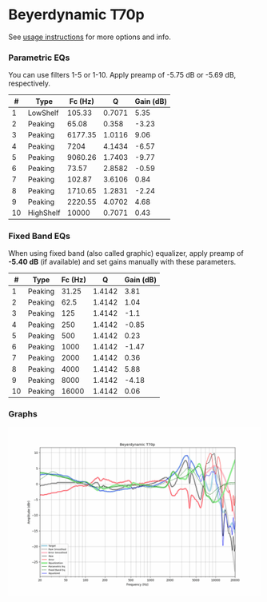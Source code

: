 # Beyerdynamic T70p
See [usage instructions](https://github.com/jaakkopasanen/AutoEq#usage) for more options and info.

### Parametric EQs
You can use filters 1-5 or 1-10. Apply preamp of -5.75 dB or -5.69 dB, respectively.

|   # | Type      |   Fc (Hz) |      Q |   Gain (dB) |
|-----|-----------|-----------|--------|-------------|
|   1 | LowShelf  |    105.33 | 0.7071 |        5.35 |
|   2 | Peaking   |     65.08 | 0.358  |       -3.23 |
|   3 | Peaking   |   6177.35 | 1.0116 |        9.06 |
|   4 | Peaking   |   7204    | 4.1434 |       -6.57 |
|   5 | Peaking   |   9060.26 | 1.7403 |       -9.77 |
|   6 | Peaking   |     73.57 | 2.8582 |       -0.59 |
|   7 | Peaking   |    102.87 | 3.6106 |        0.84 |
|   8 | Peaking   |   1710.65 | 1.2831 |       -2.24 |
|   9 | Peaking   |   2220.55 | 4.0702 |        4.68 |
|  10 | HighShelf |  10000    | 0.7071 |        0.43 |

### Fixed Band EQs
When using fixed band (also called graphic) equalizer, apply preamp of **-5.40 dB** (if available) and set gains manually with these parameters.

|   # | Type    |   Fc (Hz) |      Q |   Gain (dB) |
|-----|---------|-----------|--------|-------------|
|   1 | Peaking |     31.25 | 1.4142 |        3.81 |
|   2 | Peaking |     62.5  | 1.4142 |        1.04 |
|   3 | Peaking |    125    | 1.4142 |       -1.1  |
|   4 | Peaking |    250    | 1.4142 |       -0.85 |
|   5 | Peaking |    500    | 1.4142 |        0.23 |
|   6 | Peaking |   1000    | 1.4142 |       -1.47 |
|   7 | Peaking |   2000    | 1.4142 |        0.36 |
|   8 | Peaking |   4000    | 1.4142 |        5.88 |
|   9 | Peaking |   8000    | 1.4142 |       -4.18 |
|  10 | Peaking |  16000    | 1.4142 |        0.06 |

### Graphs
![](./Beyerdynamic%20T70p.png)

